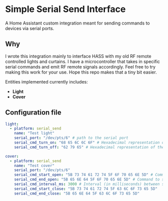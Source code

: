 # Simple Serial Send Interface
A Home Assistant custom integration meant for sending commands to devices via serial ports.

## Why
I wrote this integration mainly to interface HASS with my old RF remote controlled lights and curtains. I have a microcontroller that takes in specific serial commands and emit RF remote signals accordingly. Feel free to try making this work for your use. Hope this repo makes that a tiny bit easier.

Entities implemented currently includes:
- **Light** 
- **Cover**

## Configuration file
```yaml
light:
  - platform: serial_send
    name: "Test light"
    serial_port: "/dev/pts/6" # path to the serial port
    serial_cmd_turn_on: "68 65 6C 6C 6F" # Hexadecimal representation of the command to send on turning on the entity, can be space delimited
    serial_cmd_turn_off: "62 79 65" # Hexadecimal representation of the command to send on turning off the entity, can be space delimited

cover:
  - platform: serial_send
    name: "Test cover"
    serial_port: "/dev/pts/6"
    serial_cmd_start_open: "5B 73 74 61 72 74 5F 6F 70 65 6E 5D" # Command to initiate opening the cover
    serial_cmd_end_open: "5B 65 6E 64 5F 6F 70 65 6E 5D" # Command to stop opening the cover
    serial_cmd_interval_ms: 3000 # Interval (in milliseconds) between sending the two commands
    serial_cmd_start_close: "5B 73 74 61 72 74 5F 63 6C 6F 73 65 5D"
    serial_cmd_end_close: "5B 65 6E 64 5F 63 6C 6F 73 65 5D"
```